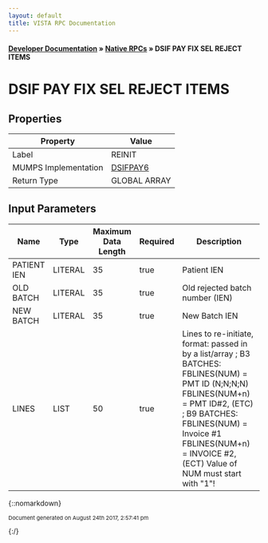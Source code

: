```yaml
---
layout: default
title: VISTA RPC Documentation
---
```


#### [Developer Documentation](../index) &#187; [Native RPCs](TableOfContents) &#187; DSIF PAY FIX SEL REJECT ITEMS<br/>
# DSIF PAY FIX SEL REJECT ITEMS



## Properties

Property | Value
--- | ---
Label | REINIT
MUMPS Implementation | [DSIFPAY6](http://code.osehra.org/dox/Routine_DSIFPAY6_source.html)
Return Type | GLOBAL ARRAY


## Input Parameters

Name | Type | Maximum Data Length | Required | Description
--- | --- | --- | --- | ---
PATIENT IEN | LITERAL | 35 | true | Patient IEN
OLD BATCH | LITERAL | 35 | true | Old rejected batch number (IEN)
NEW BATCH | LITERAL | 35 | true | New Batch IEN
LINES | LIST | 50 | true | Lines to re-initiate, format: passed in by a list/array  ;     B3 BATCHES: FBLINES(NUM) &#x3D; PMT ID (N;N;N;N)                   FBLINES(NUM+n) &#x3D; PMT ID#2, (ETC) ;     B9 BATCHES: FBLINES(NUM) &#x3D; Invoice #1                   FBLINES(NUM+n) &#x3D; INVOICE #2,  (ECT) Value of NUM must start with &quot;1&quot;!



{::nomarkdown} <br/><p style="font-size: 11px">Document generated on August 24th 2017, 2:57:41 pm</p>{:/}